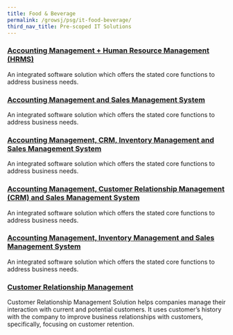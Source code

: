 ```yaml
---
title: Food & Beverage
permalink: /growsj/psg/it-food-beverage/
third_nav_title: Pre-scoped IT Solutions
---
```


### [Accounting Management + Human Resource Management (HRMS)](/growsj/psg/HRMS)

An integrated software solution which offers the stated core functions to address business needs.

### [Accounting Management and Sales Management System](/growsj/psg/AMSMS)

An integrated software solution which offers the stated core functions to address business needs.

### [Accounting Management, CRM, Inventory Management and Sales Management System](/growsj/psg/AMCIMSMS)

An integrated software solution which offers the stated core functions to address business needs.

### [Accounting Management, Customer Relationship Management (CRM) and Sales Management System](/growsj/psg/AMCIMSMS)

An integrated software solution which offers the stated core functions to address business needs.

### [Accounting Management, Inventory Management and Sales Management System](/growsj/psg/AMCIMSMS)

An integrated software solution which offers the stated core functions to address business needs.

### [Customer Relationship Management](/growsj/psg/CRM)

Customer Relationship Management Solution helps companies manage their interaction with current and potential customers. It uses customer’s history with the company to improve business relationships with customers, specifically, focusing on customer retention.